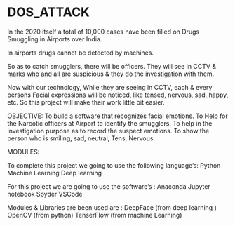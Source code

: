 # DOS_ATTACK
In the 2020 itself a total of 10,000 cases have been filled on Drugs Smuggling in Airports over India.

In airports drugs cannot be detected by machines.

So as to catch smugglers, there will be officers. They will see in CCTV & marks who and all are suspicious & they do the investigation with them.

Now with our technology, While they are seeing in CCTV,  each & every persons Facial expressions will be noticed, like tensed, nervous, sad, happy, etc. 
So this project will make their work little bit easier.

OBJECTIVE:
To build a software that recognizes facial emotions.
To Help for the Narcotic officers at Airport to identify the smugglers.
To help in the investigation purpose as to record the suspect emotions.
To show the person who is smiling, sad, neutral, Tens, Nervous.

MODULES:


To complete this project we going to use the following language’s:
Python
Machine Learning
Deep learning

For this project we are going to use the software’s :
Anaconda
Jupyter notebook
Spyder 
VSCode

Modules & Libraries are been used are :
DeepFace (from deep learning )
OpenCV (from python)
TenserFlow (from machine Learning)

